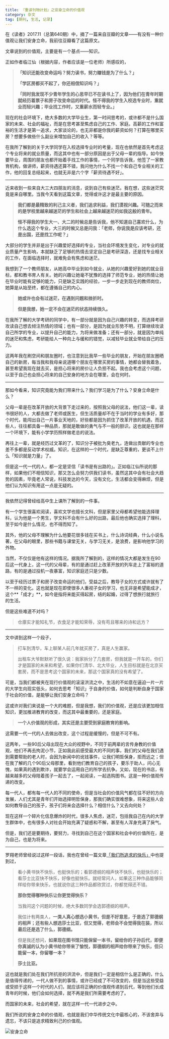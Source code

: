```yaml
---
title: 『重读刊物计划』之安身立命的价值观
category: 杂文
tag: [期刊, 生活, 记录]
---
```


在《读者》2017.11（总第640期）中，摘了一篇来自豆瓣的文章——有没有一种价值观让我们安身立命，我前往豆瓣看了这篇原文。

文章说到的价值观，主要是有一个基点——知识。

正如作者临江仙（根据内容，作者应该是一位老师）所感叹的，

> **「知识还能改变命运吗？努力读书，努力赚钱是为了什么？」**
>
> **「学区房都买不起了，你还相信知识吗？」**
>
> **「同时我发现不少青年学生的心思早已不在读书上了，因为他们在青年时期就经历着票子和房子改变命运的时代。怪不得我的学生入校选专业时，重就业而轻兴趣；毕业找工作时，又重薪水而轻专业。」**

现在的社会环境下，绝大多数的大学毕业生，第一时间思考的，或许都不是什么国家的未来、社会的福祉，而是在思考甚至焦虑自己的工作、家庭。高薪的工作和富裕的生活才是第一追求，大家谈论的，也无非都是你我的薪资如何？打算在哪里买房？想要多做些什么副业来增加自己的收入？等等。

在我所了解到的关于大学同学在入校选择专业时的考量，现在也依然是首先考虑这个专业将来的就业质量，而这其中也有一部分原因是出于父母一辈的指导。如今快要毕业，周围的朋友也都开始着手找工作的事情，一个同学告诉我，他签了一家教育机构，做讲师，薪资待遇还算不错，我问他为什么不找一个和自己专业相关的工作，他的回复总结起来，也就无非是六个字「薪资待遇不好」。

----------

近来收到一些来自大三大四朋友的消息，说到自己有些迷茫。我在想，这些迷茫究竟是来自哪里。当我今天看到这篇文章，觉得或许这才是最主要的原因。

> **我们都是最精致的利己主义者，我们追求利益，我们漠视兴趣。可随之而来的是学校里越来越迷茫的学生和社会上越来越迷茫的如我这般的青年。**
>
> **怪不得我的学生大一、大二的时候总是告诉我，他不知道自己喜欢什么，为什么选这个专业，大三的时候又总是问我：「老师，你说我是应该考研，还是出国，还是找工作呢？」**

大部分的学生并非是出于兴趣爱好选择的专业，当社会环境发生变化，对专业的就业质量产生影响，本就缺乏了足够的热情去坚定自己是考研深造，还是找专业相关的工作，在面临选择时，就难免会有焦虑和迷茫。

我想到了一个教师朋友，从她高中毕业到如今就业，从她的兴趣爱好到她的就业目标，都和教书育人有关。她的兴趣让她毫不犹豫的选择了师范专业，她的热情让她在毕业时能有足够的能力，只是缺乏实践的经验，一步一步走到现在的教师岗位，她算是从始至终，都在遵循自己的内心。

> **她或许也会有过迷茫，在遇到问题和挫折时。**
>
> **但是我想，她一定不会在迷茫的状态持续很久。**

在我所了解的大学考研的同学中，有一部分就是因为自己兴趣的转变，而选择考研攻读自己想去倾注热情的领域；也有一部分，是因为就业形势不明，打算继续攻读自己所学的专业，以提升自己的能力，为将来做准备；还有一部分，就是因为单纯的迷茫和焦虑，考研能给人一种向上与缓和的错觉，以减轻毕业就业带给自己的压力。

这两年我在刷空间和朋友圈时，也注意到比我早一些毕业的朋友，开始在朋友圈晒自己的新房，每当我和我母亲说道哪个朋友在哪里买房的事情，她都会替我着急，甚至希望我现在就去买，是担心将来的房价让人负担不起。我也会考虑这个问题，以至于自己也会担心将来的自己安身的地方会在哪里，会在何时。

---------

那如今看来，知识究竟能为我们带来什么？我们学习是为了什么？安身立命是什么？

父母一辈是在改革开放的大背景下走过来的，按照我父母的说法，他们这一辈，读书很好的人，大都去做了老师或医生，但生活质量却不在于当时的学业有多好，那个时代，能闯出自己一片事业天地的，好些都是因为抓住了改革开放的机遇，而这些人，往往都具备一种品质，那就是敢做的勇气与不一般的胆识。这也就是在那样一个环境下，能有小学学历照样做老总的说法。

再往上一辈，就是经历过文革的了，知识分子被批为臭老九，连做出贡献的专业也差不多都是反动学术权威。知识，在这样的一个时代，是缺乏尊重的，更谈不上什么「知识就是力量」了。

但是这一代一代的人，都一定是坚信「读书是有出路的」。正如临江仙所说的那样，如果他们不相信知识，那又怎么会努力供我们读书，虽然这其中会有社会大趋势的因素，毕竟老人常说，科技发达的今天，没有文化，生活都会变得麻烦，但是他们认为知识有用这一点是无疑的。

---------

我依然记得曾经给高中生上课所了解到的一件事。

有一个学生很喜欢阅读，喜欢文学也擅长文科，但是家里父母都希望他能选择理科，认为他是一个男生，学文科不会有什么好的出路，最后他也确实选择了理科，至于如今是什么情况，也不得而知了。

其外，他的父母不理解为什么他要花很多钱在买书上，什么诗词经典，什么小说名著，在父母的眼里，那些书籍与课堂无关，与学习无关，是浪费，是影响他学习的外物。

当然，不仅仅是他有这样的情况。据我所了解到的，这样的情况大都是发生在90后这一代身上，这一代的父母辈，有的是通过赶上改革开放的列车走上了富裕的道路，有的是通过投机一夜暴富，知识家庭还只是少数。

以至于经历过票子和房子改变命运的他们，受益之后，教导子女的方式或许就有了不一样的变化。这也就是现在即使很多人重视子女的学习，也无非是希望能成才，这个**「成才」**，如今是指将来能买得起房，结的起婚，过得了想旅行就旅行的生活。

但是这些难道不对吗？

> 仓廪实才能知礼节，衣食足才能知荣辱，没有苟且哪来的诗和远方？

---------

文中讲到这样一个段子，

> 打车到清华，车上聊某人前几年就买房了，真是人生赢家。
>
> 出租车大爷默默听了很久说：我家拆分了几套房，但我就是一开车的，你们才是国家的未来和希望，如果你们清华、北大毕业，人生目标就是在北京买套房，而不是思考这个国家的未来，那这个国家真的没有希望了。

可是，当我们都被夹在现行价值观的滚滚洪流之中，生活的不如意在逼迫一片一片的大学生向现实低头，如何去思考「知识」于自身的价值，如何是判断自身于国家于社会的价值，是能够让我们安身立命吗？

这或许对我们来说是一个大的难题，但是我想，我们的价值观，还是应该更加相信知识，更加推进教育的改变，而这其中最重要的，还是家庭。

> **一个人价值观的形成，其实还是主要受到家庭教育的影响。**

这需要一代一代的人去做出改变，这个过程是缓慢的，但是不可不有。

这两年，一些90后父母出现在大众的视野中，不同于前两辈的言传身教的价值观，他们不再去拘泥小节，正如我此前感受最大的不同的事，我们的父母在我们遇到需要帮助的老人时，会因为新闻中的讹钱事件，让我们明哲保身，拒而远之；但在我了解的几个90后父母那里，看到他们教育自己的孩子，要乐于助人，问心无愧，如果真的遇到欺诈，就要学会运用自己的所学去抗争。又如，现在的书店，有越来越多的父母陪着孩子一起去了，一起阅读，一起选购图书。这是一种价值观传递的改变。

每一代人，都有每一代人的不同的使命，但是当社会的价值风气都在往不好的方向发展，人们尤其是青年们开始选择明哲保身，那我们确实很难想象，将来这些人会如何教导自己的孩子，孩子们将来会选择什么？相信什么？又去向何处？

现在这样一个碎片化信息爆炸的时代，很多人焦虑，迷茫，包括我自己在内的大学生群体中，也有很多人对社会开始充满了疑惑和不解，甚至有人浑身充满了戾气。

但是，我们还是要期待，要努力，寻找到自己在这个国家和社会中的价值所在，是为自己，也是为将来。

---

罗翔老师曾经说过这样一段话，我也在曾经一篇文章[「我们所追求的快乐」](https://yesterlife.github.io/2020/04/28/wo-men-suo-zhui-qiu-de.html)中也提到过，

> 看小黄书快不快乐，也挺快乐的；看郭德纲的相声快不快乐，也挺快乐的；看莎士比亚快不快乐，好像也挺快乐。就经常问人，如果这三种作品能够同样给你带来快乐，也就说你这三种作品都欣赏过，你都觉得还不错。
>
> **那你觉得哪种快乐让你更觉得快乐？**
>
> 当我问这个问题的时候，绝大多数同学会选郭德纲的相声。
>
> 我估计有两类人，**一类人真心想选小黄书，但是不好意思，于是选了郭德纲的相声；还有些人想选莎士比亚，但又觉得，老师会不会觉得我在装，所以最后还是选了什么，郭德纲。**
>
> 但是我还想问，**如果现在图书馆只能保留一本书，留给你的子孙后代，即便你真诚的认为小黄书给你带来了愉悦，郭德纲的相声给你带来了快乐，但只能留一本，你留哪一本？**
>
> **莎士比亚。**

这也就是我们处在我们所抗拒的洪流中，但是我们一定是相信什么是正确的，什么是值得传递的，一代人做不到的事情，或许已经成了不可改变的，但是当这些受益或受损于这样一个时代的人们，就应该将正确的价值观传递到后代，等到他们长成青年的时候，他们会如何选择，就不再是我们所需要考虑的了。

而国家的未来，社会的希望，就在这样一代一代进步之中。

我们所说的安身立命的价值观，也就是我们中华传统文化中最核心的，不该舍弃与遗忘，不该只是追求精致利己的价值观。

![安身立命](https://imglf3.lf127.net/img/N1ZVNXBuaTNneUh2cTkxR0pqMDl4TGlrQU9Id0JVVWZCems0UTNEZS9sd3g5TEVLOG9PRERBPT0.png?imageView&thumbnail=1680x0&quality=96&stripmeta=0)